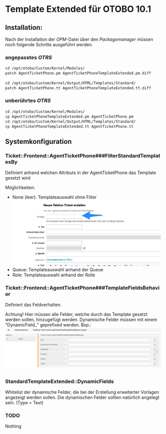 # Template Extended für OTOBO 10.1

## Installation:

Nach der Installation der _OPM_-Datei über den _Packagemanager_ müssen noch folgende Schritte ausgeführt werden.

### angepasstes _OTRS_
```
cd /opt/otobo/Custom/Kernel/Modules/
patch AgentTicketPhone.pm AgentTicketPhoneTemplateExtended.pm.diff

cd /opt/otobo/Custom/Kernel/Output/HTML/Templates/Standard/
patch AgentTicketPhone.tt AgentTicketPhoneTemplateExtended.tt.diff
```
### unberührtes _OTRS_
```
cd /opt/otobo/Custom/Kernel/Modules/
cp AgentTicketPhoneTemplateExtended.pm AgentTicketPhone.pm
cd /opt/otobo/Custom/Kernel/Output/HTML/Templates/Standard/
cp AgentTicketPhoneTemplateExtended.tt AgentTicketPhone.tt
```
## Systemkonfiguration
### Ticket::Frontend::AgentTicketPhone###FilterStandardTemplatesBy
Definiert anhand welchen Attributs in der AgentTicketPhone das Template gesetzt wird

Möglichkeiten:
- None (leer):  Templateauswahl ohne Filter
![FilterStandardTemplatesByNone](doc/img/FilterStandardTemplatesByNone.png)
- Queue: Templateauswahl anhand der Queue
- Role:  Templateauswahl anhand der Rolle
    
### Ticket::Frontend::AgentTicketPhone###TemplateFieldsBehavior
Definiert das Feldverhalten.

Achtung! 
Hier müssen alle Felder, welche durch das Template gesetzt werden sollen, hinzugefügt werden. 
Dynamische Felder müssen mit einem "DynamicField_" geprefixed werden. Bsp.:
![TemplateFieldsBehavior](doc/img/TemplateFieldsBehavior.png)

### StandardTemplateExtended::DynamicFields
Whitelist der dynamische Felder, die bei der Erstellung erweiterter Vorlagen angezeigt werden sollen. Die dynamischen Felder sollten natürlich angelegt sein. (Type = Text)

### TODO
Nothing
